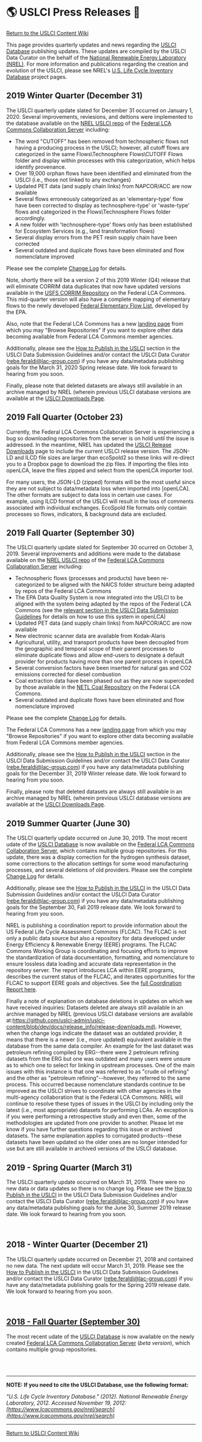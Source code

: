 # :earth_americas: USLCI Press Releases :newspaper:

[Return to the USLCI Content Wiki](https://github.com/uslci-admin/uslci-content/wiki)

This page provides quarterly updates and news regarding the [USLCI Database](https://www.lcacommons.gov/lca-collaboration/search/page=1&group=National_Renewable_Energy_Laboratory) publishing updates. These updates are compiled by the USLCI Data Curator on the behalf of the [National Renewable Energy Laboratory (NREL)](https://www.nrel.gov/). For more information and publications regarding the creation and evolution of the USLCI, please see NREL's [U.S. Life Cycle Inventory Database](https://www.nrel.gov/lci/2019_Coordination_Report.md) project pages.
<br>

## 2019 Winter Quarter (December 31)

The USLCI quarterly update slated for December 31 occurred on January 1, 2020. Several improvements, reviesions, and deltions were implemented to the database available on the [NREL USLCI repo](https://www.lcacommons.gov/lca-collaboration/search/page=1&group=National_Renewable_Energy_Laboratory) of the [Federal LCA Commons Collaboration Server](https://www.lcacommons.gov/lca-collaboration/search) including:

  * The word "CUTOFF" has been removed from technospheric flows not having a producing process in the USLCI; however, all cutoff flows are categorized in the same Flows\Technosphere Flows\CUTOFF Flows folder and display within processes with this categorization, which helps identify provenance.
  *  Over 19,000 orphan flows have been identified and eliminated from the USLCI (i.e., those not linked to any exchanges)
  *  Updated PET data (and supply chain links) from NAPCOR/ACC are now available
  *  Several flows erroneously categorized as an 'elementary-type' flow have been corrected to display as technosphere-type' or 'waste-type' flows and categorized in the Flows\Technosphere Flows folder accordingly.
  *  A new folder with 'technosphere-type' flows only has been established for Ecosystem Services (e.g., land transformation flows)
  *  Several display errors from the PET resin supply chain have been corrected 
  *  Several outdated and duplicate flows have been eliminated and flow nomenclature improved
  
Please see the complete [Change Log](https://github.com/uslci-admin/uslci-content/blob/dev/docs/release_info/change-log.md) for details.

Note, shortly there will be a version 2 of this 2019 Winter (Q4) release that will eliminate CORRIM data duplicates that now have updated versions available in the [USFS CORRIM Repository](https://www.lcacommons.gov/lca-collaboration/US_Forest_Service_Forest_Products_Lab/CORRIM) on the Federal LCA Commons. This mid-quarter version will also have a complete mapping of elementary flows to the newly developed [Federal Elementary Flow List](https://cfpub.epa.gov/si/si_public_record_Report.cfm?dirEntryId=347251&Lab=NRMRL), developed by the EPA.

Also, note that the Federal LCA Commons has a new [landing page](https://www.lcacommons.gov/) from which you may "Browse Repositories" if you want to explore other data becoming available from Federal LCA Commons member agencies.

Additionally, please see the [How to Publish in the USLCI](https://github.com/uslci-admin/uslci-content/blob/dev/docs/submission_handbook/02-how-to-publish-in-the-uslci.md) section in the USLCI Data Submission Guidelines and/or contact the USLCI Data Curator (rebe.feraldi@lac-group.com) if you have any data/metadata publishing goals for the March 31, 2020 Spring release date. We look forward to hearing from you soon.

Finally, please note that deleted datasets are always still available in an archive managed by NREL (wherein previous USLCI database versions are available at the [USLCI Downloads Page](https://github.com/uslci-admin/uslci-content/blob/dev/docs/release_info/release-downloads.md).

## 2019 Fall Quarter (October 23)

Currently, the Federal LCA Commons Collaboration Server is experiencing a bug so downloading repositories from the server is on hold until the issue is addressed. In the meantime, NREL has updated the [USLCI Release Downloads](https://github.com/uslci-admin/uslci-content/blob/dev/docs/release_info/release-downloads.md) page to include the current USLCI release version. The JSON-LD and ILCD file sizes are larger than ecoSpold2 so these links will re-direct you to a Dropbox page to download the zip files. If importing the files into openLCA, leave the files zipped and select from the openLCA importer tool.

For many users, the JSON-LD (zipped) formats will be the most useful since they are not subject to data/metadata loss when imported into [openLCA].  The other formats are subject to data loss in certain use cases. For example, using ILCD format of the USLCI will result in the loss of comments associated with individual exchanges. EcoSpold file formats only contain processes so flows, indicators, & background data are excluded.




## 2019 Fall Quarter (September 30)
The USLCI quarterly update slated for September 30 ocurred on October 3, 2019. Several improvements and additions were made to the database available on the [NREL USLCI repo](https://www.lcacommons.gov/lca-collaboration/search/page=1&group=National_Renewable_Energy_Laboratory) of the [Federal LCA Commons Collaboration Server](https://www.lcacommons.gov/lca-collaboration/search) including:

  * Technospheric flows (processes and products) have been re-categorized to be aligned with the NAICS folder structure being adapted by repos of the Federal LCA Commons
  *  The EPA Data Quality System is now integrated into the USLCI to be aligned with the system being adapted by the repos of the Federal LCA Commons (see the [relevant section in the USLCI Data Submission Guidelines](https://github.com/uslci-admin/uslci-content/blob/dev/docs/submission_handbook/04-resources/04-App-G.md#using-the-us-epa-data-quality-matrix-in-openlca) for details on how to use this system in openLCA)
  *  Updated PET data (and supply chain links) from NAPCOR/ACC are now available
  *  New electronic scanner data are available from Kodak-Alaris
  *  Agricultural, utility, and transport products have been decoupled from the geographic and temporal scope of their parent processes to eliminate duplicate flows and allow end-users to designate a default provider for products having more than one parent process in openLCA
  *  Several conversion factors have been inserted for natural gas and CO2 emissions corrected for diesel combustion
  *  Coal extraction data have been phased out as they are now superceded by those available in the [NETL Coal Repository](https://www.lcacommons.gov/lca-collaboration/search/page=1&group=National_Energy_Technology_Lab) on the Federal LCA Commons.
  *  Several outdated and duplicate flows have been eliminated and flow nomenclature improved
  
Please see the complete [Change Log](https://github.com/uslci-admin/uslci-content/blob/dev/docs/release_info/change-log.md) for details.

The Federal LCA Commons has a new [landing page](https://www.lcacommons.gov/) from which you may "Browse Repositories" if you want to explore other data becoming available from Federal LCA Commons member agencies.

Additionally, please see the [How to Publish in the USLCI](https://github.com/uslci-admin/uslci-content/blob/dev/docs/submission_handbook/02-how-to-publish-in-the-uslci.md) section in the USLCI Data Submission Guidelines and/or contact the USLCI Data Curator (rebe.feraldi@lac-group.com) if you have any data/metadata publishing goals for the December 31, 2019 Winter release date. We look forward to hearing from you soon.

Finally, please note that deleted datasets are always still available in an archive managed by NREL (wherein previous USLCI database versions are available at the [USLCI Downloads Page](https://github.com/uslci-admin/uslci-content/blob/dev/docs/release_info/release-downloads.md).

## 2019 Summer Quarter (June 30)
The USLCI quarterly update occurred on June 30, 2019. The most recent udate of the [USLCI Database](https://www.lcacommons.gov/lca-collaboration/search/page=1&group=National_Renewable_Energy_Laboratory) is now available on the [Federal LCA Commons Collaboration Server](https://www.lcacommons.gov/lca-collaboration/search), which contains multiple group repositories. For this update, there was a display correction for the hydrogen synthesis dataset, some corrections to the allocation settings for some wood manufacturing processes, and several deletions of old providers. Please see the complete [Change Log](https://github.com/uslci-admin/uslci-content/blob/dev/docs/release_info/change-log.md) for details.

Additionally, please see the [How to Publish in the USLCI](https://github.com/uslci-admin/uslci-content/blob/dev/docs/submission_handbook/02-how-to-publish-in-the-uslci.md) in the USLCI Data Submission Guidelines and/or contact the USLCI Data Curator (rebe.feraldi@lac-group.com) if you have any data/metadata publishing goals for the September 30, Fall 2019 release date. We look forward to hearing from you soon.

NREL is publishing a coordination report to provide information about the US Federal Life Cycle Assessment Commons (FLCAC). The FLCAC is not only a public data source but also a repository for data developed under Energy Efficiency & Renewable Energy (EERE) programs. The FLCAC Commons Working Group is coordinating and focusing efforts to improve the standardization of data documentation, formatting, and nomenclature to ensure lossless data loading and accurate data representation in the repository server. The report introduces LCA within EERE programs, describes the current status of the FLCAC, and iterates opportunities for the FLCAC to support EERE goals and objectives. See the [full Coordination Report here](https://github.com/uslci-admin/uslci-content/blob/dev/docs/coordination_report/toc.md).

Finally a note of explanation on database deletions in updates on which we have received inquiries: Datasets deleted are always still available in an archive managed by NREL (previous USLCI database versions are available at:[https://github.com/uslci-admin/uslci-content/blob/dev/docs/release_info/release-downloads.md)](https://github.com/uslci-admin/uslci-content/blob/dev/docs/release_info/release-downloads.md). However, when the change logs indicate the dataset was an outdated provider, it means that there is a newer (i.e., more updated) equivalent available in the database from the same data compiler. An example for the last dataset was petroleum refining compiled by ERG--there were 2 petroleum refining datasets from the ERG but one was outdated and many users were unsure as to which one to select for linking in upstream processes. One of the main issues with this instance is that one was referred to as "crude oil refining" and the other as "petroleum refining"--however, they referred to the same process. This occurred because nomenclature standards continue to be improved as the USLCI strives to coordinate with other agencies in the multi-agency collaboration that is the Federal LCA Commons. NREL will continue to resolve these types of issues in the USLCI by including only the latest (i.e., most appropriate) datasets for performing LCAs. An exception is if you were performing a retrospective study and even then, some of the methodologies are updated from one provider to another. Please let me know if you have further questions regarding this issue or archived datasets. The same explanation applies to corrugated products--these datasets have been updated so the older ones are no longer intended for use but are still available in archived versions of the USLCI database.

## 2019 - Spring Quarter (March 31)
The USLCI quarterly update occurred on March 31, 2019. There were no new data or data updates so there is no change log. Please see the [How to Publish in the USLCI](https://github.com/uslci-admin/uslci-content/blob/dev/docs/submission_handbook/02-how-to-publish-in-the-uslci.md) in the USLCI Data Submission Guidelines and/or contact the USLCI Data Curator (rebe.feraldi@lac-group.com) if you have any data/metadata publishing goals for the June 30, Summer 2019 release date. We look forward to hearing from you soon.

<br>

## 2018 - Winter Quarter (December 21)
The USLCI quarterly update occurred on December 21, 2018 and contained no new data. The next update will occur March 31, 2019. Please see the [How to Publish in the USLCI](https://github.com/uslci-admin/uslci-content/blob/dev/docs/submission_handbook/02-how-to-publish-in-the-uslci.md) in the USLCI Data Submission Guidelines and/or contact the USLCI Data Curator (rebe.feraldi@lac-group.com) if you have any data/metadata publishing goals for the Spring 2019 release date. We look forward to hearing from you soon.

<br>


## [2018 - Fall Quarter (September 30)](https://github.com/uslci-admin/uslci-content/blob/dev/docs/release_info/press-release/2018_q3.md)
The most recent udate of the [USLCI Database](https://www.lcacommons.gov/lca-collaboration/search/page=1&group=National_Renewable_Energy_Laboratory) is now available on the newly created [Federal LCA Commons Collaboration Server](https://www.lcacommons.gov/lca-collaboration/search) (_beta version_), which contains multiple group repositories.

<br>
<br>

---
**NOTE: If you need to cite the USLCI Database, use the following format:**

_"U.S. Life Cycle Inventory Database." (2012). National Renewable Energy Laboratory, 2012. Accessed November 19, 2012: [https://www.lcacommons.gov/nrel/search](https://www.lcacommons.gov/nrel/search)_

---

[Return to USLCI Content Wiki](https://github.com/uslci-admin/uslci-content/wiki)
